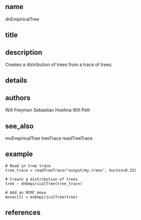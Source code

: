 ## name
dnEmpiricalTree
## title
## description
Creates a distribution of trees from a trace of trees.
## details
## authors
Will Freyman
Sebastian Hoehna
Will Pett
## see_also
mvEmpiricalTree
treeTrace
readTreeTrace
## example
	# Read in tree trace
	tree_trace = readTreeTrace("output/my.trees", burnin=0.25)
	
	# Create a distribution of trees
	tree ~ dnEmpiricalTree(tree_trace)
	
	# Add an MCMC move
	moves[1] = mvEmpiricalTree(tree)
	
## references
